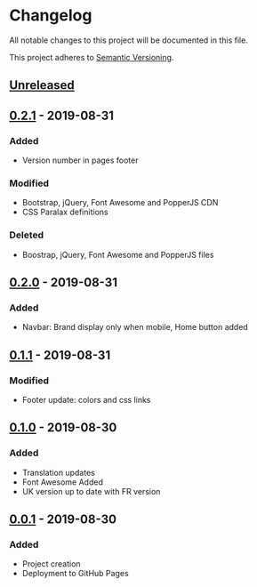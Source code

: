 # Changelog
All notable changes to this project will be documented in this file.

This project adheres to [Semantic Versioning](https://semver.org/spec/v2.0.0.html).

## [Unreleased]

## [0.2.1] - 2019-08-31
### Added
- Version number in pages footer
### Modified
- Bootstrap, jQuery, Font Awesome and PopperJS CDN
- CSS Paralax definitions
### Deleted
- Boostrap, jQuery, Font Awesome and PopperJS files 

## [0.2.0] - 2019-08-31
### Added
- Navbar: Brand display only when mobile, Home button added

## [0.1.1] - 2019-08-31
### Modified
- Footer update: colors and css links

## [0.1.0] - 2019-08-30
### Added 
- Translation updates
- Font Awesome Added
- UK version up to date with FR version

## [0.0.1] - 2019-08-30
### Added
- Project creation
- Deployment to GitHub Pages

[Unreleased]: https://github.com/qbtl/qbtl.github.io/tree/master
[0.2.1]: https://github.com/qbtl/qbtl.github.io/compare/v0.2.0...v0.2.1
[0.2.0]: https://github.com/qbtl/qbtl.github.io/compare/v0.1.1...v0.2.0
[0.1.1]: https://github.com/qbtl/qbtl.github.io/compare/v0.1.0...v0.1.1
[0.1.0]: https://github.com/qbtl/qbtl.github.io/compare/v0.0.1...v0.1.0
[0.0.1]: https://github.com/qbtl/qbtl.github.io/releases/tag/v0.0.1

